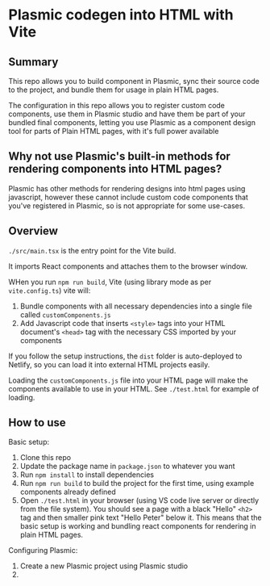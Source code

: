 # Plasmic codegen into HTML with Vite

## Summary

This repo allows you to build component in Plasmic, sync their source code to the project, and bundle them for usage in plain HTML pages.

The configuration in this repo allows you to register custom code components, use them in Plasmic studio and have them be part of your bundled final components, letting you use Plasmic as a component design tool for parts of Plain HTML pages, with it's full power available

## Why not use Plasmic's built-in methods for rendering components into HTML pages?

Plasmic has other methods for rendering designs into html pages using javascript, however these cannot include custom code components that you've registered in Plasmic, so is not appropriate for some use-cases.

## Overview
`./src/main.tsx` is the entry point for the Vite build.

It imports React components and attaches them to the browser window.

WHen you run `npm run build`, Vite (using library mode as per `vite.config.ts`) vite will:
1. Bundle components with all necessary dependencies into a single file called `customComponents.js`
2. Add Javascript code that inserts `<style>` tags into your HTML document's `<head>` tag with the necessary CSS imported by your components

If you follow the setup instructions, the `dist` folder is auto-deployed to Netlify, so you can load it into external HTML projects easily.

Loading the `customComponents.js` file into your HTML page will make the components available to use in your HTML. See `./test.html` for example of loading.

## How to use

Basic setup:
1. Clone this repo
2. Update the package name in `package.json` to whatever you want
3. Run `npm install` to install dependencies
4. Run `npm run build` to build the project for the first time, using example components already defined
5. Open `./test.html` in your browser (using VS code live server or directly from the file system). You should see a page with a black "Hello" `<h2>` tag and then smaller pink text "Hello Peter" below it. This means that the basic setup is working and bundling react components for rendering in plain HTML pages.

Configuring Plasmic: 
1. Create a new Plasmic project using Plasmic studio
2. 

